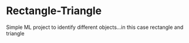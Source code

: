 # Rectangle-Triangle
Simple ML project to identify different objects...in this case rectangle and triangle
